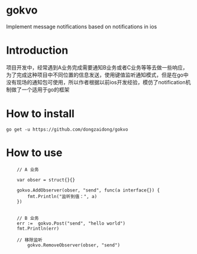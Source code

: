 # gokvo
Implement message notifications based on notifications in ios

# Introduction
项目开发中，经常遇到A业务完成需要通知B业务或者C业务等等去做一些响应，为了完成这种项目中不同位置的信息发送，使用键值监听通知模式，但是在go中没有现场的通知包可使用，所以作者根据以前ios开发经验，模仿了notification机制做了一个适用于go的框架

# How to install
```
go get -u https://github.com/dongzaidong/gokvo
```

# How to use
```
	// A 业务

	var obser = struct{}{}

	gokvo.AddObserver(obser, "send", func(a interface{}) {
		fmt.Println("监听到值：", a)
	})

	
	// B 业务
	err := 	gokvo.Post("send", "hello world")
	fmt.Println(err)

	// 移除监听
		gokvo.RemoveObserver(obser, "send")
```

